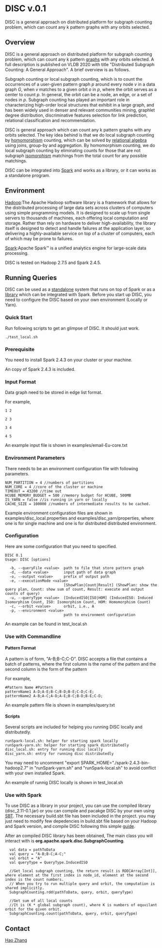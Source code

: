 # DISC v.0.1

DISC is a general approach on distributed platform for subgraph counting problem, which can count any k pattern graphs with any orbits selected.



## Overview

DISC is a general approach on distributed platform for subgraph counting problem, which can count any k pattern [graphs](https://en.wikipedia.org/wiki/Graph_(discrete_mathematics)) with any orbits selected. A full description is published on VLDB 2020 with title "Distributed Subgraph Counting: A General Approach". A brief overview is as follows.

Subgraph counting or local subgraph counting, which is to count the occurrences of a user-given pattern graph *p* around every node *v* in a data graph *G*, when *v* matches to a given orbit *o* in *p*, where the orbit serves as a center to count *p*. In general, the orbit can be a node, an edge, or a set of nodes in *p*. Subgraph counting has played an important role in characterizing high-order local structures that exhibit in a large graph, and has been widely used in denser and relevant communities mining, graphlet degree distribution, discriminative features selection for link prediction, relational classification and recommendation.

DISC is general approach which can count any k pattern graphs with any orbits selected. The key idea behind is that we do local subgraph counting by [homomorphism](https://en.wikipedia.org/wiki/Graph_homomorphism) counting, which can be solved by [relational algebra](https://en.wikipedia.org/wiki/Relational_algebra) using joins, group-by and aggregation. By homomorphism counting, we do local subgraph counting by eliminating counts for those that are not subgraph [isomorphism](https://en.wikipedia.org/wiki/Graph_isomorphism) matchings from the total count for any possible matchings.

DISC can be integrated into [Spark](https://spark.apache.org) and works as a library, or it can works as a standalone program.



## Environment

[Hadoop](https://hadoop.apache.org):The Apache Hadoop software library is a framework that allows for the distributed processing of large data sets across clusters of computers using simple programming models. It is designed to scale up from single servers to thousands of machines, each offering local computation and storage. Rather than rely on hardware to deliver high-availability, the library itself is designed to detect and handle failures at the application layer, so delivering a highly-available service on top of a cluster of computers, each of which may be prone to failures.

[Spark](https://spark.apache.org):Apache Spark™ is a unified analytics engine for large-scale data processing.

DISC is tested on Hadoop 2.7.5 and Spark 2.4.5.



## Running Queries

DISC can be used as a [standalone](#Standalone) system that runs on top of Spark or as a [library](###Library) which can be integrated with Spark. Before you start up DISC, you need to configure the DISC based on your own environment (Locally or Yarn).

### Quick Start

Run following scripts to get an glimpse of DISC. It should just work.

``` 
./test_local.sh
```

### Prerequisite

You need to install Spark 2.4.3 on your cluster or your machine.

An copy of Spark 2.4.3 is included.

### Input Format

Data graph need to be stored in edge list format.

For example,

```
1 2

2 3

3 4

4 5
```

An example input file is shown in examples/email-Eu-core.txt

### Environment Parameters

There needs to be an environment configuration file with following parameters.

```
NUM_PARTITION = 4 //numbers of partitions
NUM_CORE = 4 //core of the cluster or machine
TIMEOUT = 43200 //time out
HCUBE_MEMORY_BUDGET = 500 //memory budget for HCUBE, 500MB
IS_YARN = false //is running in yarn or locally
CACHE_SIZE = 100000 //numbers of intermediate results to be cached.
```

Example environment configuration files are shown in examples/disc_local.properties and examples/disc_yarn/properties, where one is for single machine and one is for distributed distributed environment.

### Configuration

Here are some configuration that you need to specified.

``` 
DISC 0.1
Usage: DISC [options]

  -b, --queryFile <value>  path to file that store pattern graph
  -d, --data <value>       input path of data graph
  -o, --output <value>     prefix of output path
  -e, --executionMode <value>
                           [ShowPlan|Count|Result] (ShowPlan: show the query plan, Count: show sum of count, Result: execute and output counts of query)
  -u, --queryType <value>  [InducedISO|ISO|HOM] (InducedISO: Induced Isomorphism Count, ISO: Isomorphism Count, HOM: Homomorphism Count)
  -c, --orbit <value>      orbit, i.e., A
  -p, --environment <value>
                           path to environment configuration
```

An example can be found in test_local.sh

### Use with Commandline

#### Pattern Format

A pattern is of form, "A-B;B-C;C-D". DISC accepts a file that contains a batch of patterns, where the first column is the name of the pattern and the second column is the form of the pattern

For example,

```
#Pattern Name #Pattern
patternName1 A-D;A-E;B-C;B-D;B-E;C-D;C-E;
patternName2 A-B;A-C;A-D;A-E;B-C;B-D;B-E;C-D;
```

An example pattern file is shown in examples/query.txt

#### Scripts

Several scripts are included for helping you running DISC locally and distributedly.

``` 
runSpark-local.sh: helper for starting spark locally
runSpark-yarn.sh: helper for starting spark distributedly
disc_local.sh: entry for running disc locally
disc_yarn.sh: entry for running disc distributedly
```

You may need to uncomment "export SPARK_HOME="./spark-2.4.3-bin-hadoop2.7" in "runSpark-yarn.sh" and "runSpark-local.sh" to avoid conflict with your own installed Spark.

An example of runnig DISC locally is shown in  test_local.sh

### Use with Spark

To use DISC as a library in your project, you can use the compiled library (disc_2.11-0.1.jar) or you can compile and pacakge DISC by your own using [SBT](https://www.scala-sbt.org). The necessary build.sbt file has been included in the project. you may just need to modify few depedencies in build.sbt file based on your Hadoop and Spark version, and compile DISC following this simple [guide](https://alvinalexander.com/scala/sbt-how-to-compile-run-package-scala-project/).

After an compiled DISC library has been obtained, The main class you will interact with is **org.apache.spark.disc.SubgraphCounting**. 

```
  val data = pathToData
  val query = "A-B;B-C;A-C;"
  val orbit = "A"
  val queryType = QueryType.InducedISO

  //Get local subgraph counting, the return result is RDD[Array[Int]], where element at the first index is node_id, element at the second index is the count numbers.
  // When you try to run multiple query and orbit, the computation is shared implicitly.
  SubgraphCounting.rdd(pathToData, query, orbit, queryType)
  
  //Get sum of all local counts
  //It is (K * global subgraph count), where K is numbers of equvilant orbit for the given orbit.
  SubgraphCounting.count(pathToData, query, orbit, queryType)
```

## Contact 

[Hao Zhang](mailto:zhanghaowuda12@gmail.com)



